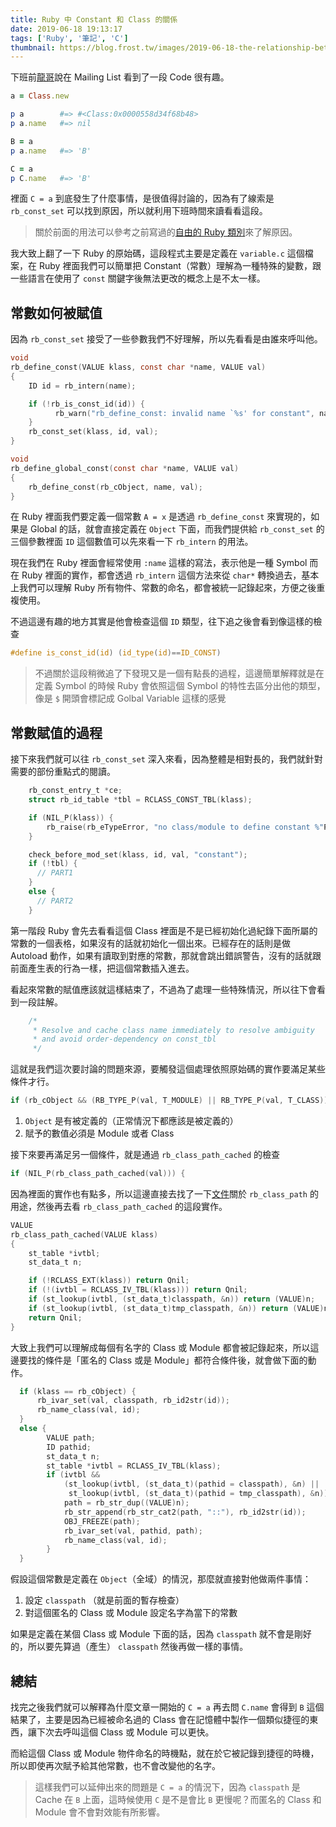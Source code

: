 ```yaml
---
title: Ruby 中 Constant 和 Class 的關係
date: 2019-06-18 19:13:17
tags: ['Ruby', '筆記', 'C']
thumbnail: https://blog.frost.tw/images/2019-06-18-the-relationship-between-constant-and-class-in-ruby/thumbnail.png
---
```


下班前[龍哥](https://kaochenlong.com/)說在 Mailing List 看到了一段 Code 很有趣。

```ruby
a = Class.new

p a        #=> #<Class:0x0000558d34f68b48>
p a.name   #=> nil

B = a
p a.name   #=> 'B'

C = a
p C.name   #=> 'B'
```

裡面 `C = a` 到底發生了什麼事情，是很值得討論的，因為有了線索是 `rb_const_set` 可以找到原因，所以就利用下班時間來讀看看這段。

> 關於前面的用法可以參考之前寫過的[自由的 Ruby 類別](https://blog.frost.tw/posts/2017/10/22/The-ruby-s-class-is-free-Part-1/)來了解原因。

<!-- more -->

我大致上翻了一下 Ruby 的原始碼，這段程式主要是定義在 `variable.c` 這個檔案，在 Ruby 裡面我們可以簡單把 Constant（常數）理解為一種特殊的變數，跟一些語言在使用了 `const` 關鍵字後無法更改的概念上是不太一樣。

## 常數如何被賦值

因為 `rb_const_set` 接受了一些參數我們不好理解，所以先看看是由誰來呼叫他。

```c
void
rb_define_const(VALUE klass, const char *name, VALUE val)
{
    ID id = rb_intern(name);

    if (!rb_is_const_id(id)) {
	      rb_warn("rb_define_const: invalid name `%s' for constant", name);
    }
    rb_const_set(klass, id, val);
}

void
rb_define_global_const(const char *name, VALUE val)
{
    rb_define_const(rb_cObject, name, val);
}
```

在 Ruby 裡面我們要定義一個常數 `A = x` 是透過 `rb_define_const` 來實現的，如果是 Global 的話，就會直接定義在 `Object` 下面，而我們提供給 `rb_const_set` 的三個參數裡面 `ID` 這個數值可以先來看一下 `rb_intern` 的用法。

現在我們在 Ruby 裡面會經常使用 `:name` 這樣的寫法，表示他是一種 Symbol 而在 Ruby 裡面的實作，都會透過 `rb_intern` 這個方法來從 `char*` 轉換過去，基本上我們可以理解 Ruby 所有物件、常數的命名，都會被統一記錄起來，方便之後重複使用。

不過這邊有趣的地方其實是他會檢查這個 `ID` 類型，往下追之後會看到像這樣的檢查

```c
#define is_const_id(id) (id_type(id)==ID_CONST)
```

> 不過關於這段稍微追了下發現又是一個有點長的過程，這邊簡單解釋就是在定義 Symbol 的時候 Ruby 會依照這個 Symbol 的特性去區分出他的類型，像是 `$` 開頭會標記成 Golbal Variable 這樣的感覺

## 常數賦值的過程

接下來我們就可以往 `rb_const_set` 深入來看，因為整體是相對長的，我們就針對需要的部份重點式的閱讀。

```c
    rb_const_entry_t *ce;
    struct rb_id_table *tbl = RCLASS_CONST_TBL(klass);

    if (NIL_P(klass)) {
	    rb_raise(rb_eTypeError, "no class/module to define constant %"PRIsVALUE"", QUOTE_ID(id));
    }

    check_before_mod_set(klass, id, val, "constant");
    if (!tbl) {
      // PART1
    }
    else {
      // PART2
    }
```

第一階段 Ruby 會先去看看這個 Class 裡面是不是已經初始化過紀錄下面所屬的常數的一個表格，如果沒有的話就初始化一個出來。已經存在的話則是做 Autoload 動作，如果有讀取到對應的常數，那就會跳出錯誤警告，沒有的話就跟前面產生表的行為一樣，把這個常數插入進去。

看起來常數的賦值應該就這樣結束了，不過為了處理一些特殊情況，所以往下會看到一段註解。

```c
    /*
     * Resolve and cache class name immediately to resolve ambiguity
     * and avoid order-dependency on const_tbl
     */
```

這就是我們這次要討論的問題來源，要觸發這個處理依照原始碼的實作要滿足某些條件才行。

```c
if (rb_cObject && (RB_TYPE_P(val, T_MODULE) || RB_TYPE_P(val, T_CLASS))) {
```

1. `Object` 是有被定義的（正常情況下都應該是被定義的）
2. 賦予的數值必須是 Module 或者 Class

接下來要再滿足另一個條件，就是通過 `rb_class_path_cached` 的檢查

```c
if (NIL_P(rb_class_path_cached(val))) {
```

因為裡面的實作也有點多，所以這邊直接去找了一下[文件](https://docs.ruby-lang.org/ja/latest/function/rb_class_path.html)關於 `rb_class_path` 的用途，然後再去看 `rb_class_path_cached` 的這段實作。

```c
VALUE
rb_class_path_cached(VALUE klass)
{
    st_table *ivtbl;
    st_data_t n;

    if (!RCLASS_EXT(klass)) return Qnil;
    if (!(ivtbl = RCLASS_IV_TBL(klass))) return Qnil;
    if (st_lookup(ivtbl, (st_data_t)classpath, &n)) return (VALUE)n;
    if (st_lookup(ivtbl, (st_data_t)tmp_classpath, &n)) return (VALUE)n;
    return Qnil;
}
```

大致上我們可以理解成每個有名字的 Class 或 Module 都會被記錄起來，所以這邊要找的條件是「匿名的 Class 或是 Module」都符合條件後，就會做下面的動作。

```c
  if (klass == rb_cObject) {
	  rb_ivar_set(val, classpath, rb_id2str(id));
	  rb_name_class(val, id);
  }
  else {
		VALUE path;
		ID pathid;
		st_data_t n;
		st_table *ivtbl = RCLASS_IV_TBL(klass);
		if (ivtbl &&
		    (st_lookup(ivtbl, (st_data_t)(pathid = classpath), &n) ||
		     st_lookup(ivtbl, (st_data_t)(pathid = tmp_classpath), &n))) {
		    path = rb_str_dup((VALUE)n);
		    rb_str_append(rb_str_cat2(path, "::"), rb_id2str(id));
		    OBJ_FREEZE(path);
		    rb_ivar_set(val, pathid, path);
		    rb_name_class(val, id);
		}
  }
```

假設這個常數是定義在 `Object`（全域）的情況，那麼就直接對他做兩件事情：

1. 設定 `classpath` （就是前面的暫存檢查）
2. 對這個匿名的 Class 或 Module 設定名字為當下的常數

如果是定義在某個 Class 或 Module 下面的話，因為 `classpath` 就不會是剛好的，所以要先算過（產生） `classpath` 然後再做一樣的事情。

## 總結

找完之後我們就可以解釋為什麼文章一開始的 `C = a` 再去問 `C.name` 會得到 `B` 這個結果了，主要是因為已經被命名過的 Class 會在記憶體中製作一個類似捷徑的東西，讓下次去呼叫這個 Class 或 Module 可以更快。

而給這個 Class 或 Module 物件命名的時機點，就在於它被記錄到捷徑的時機，所以即使再次賦予給其他常數，也不會改變他的名字。

> 這樣我們可以延伸出來的問題是 `C = a` 的情況下，因為 `classpath` 是 Cache 在 `B` 上面，這時候使用 `C` 是不是會比 `B` 更慢呢？而匿名的 Class 和 Module 會不會對效能有所影響。